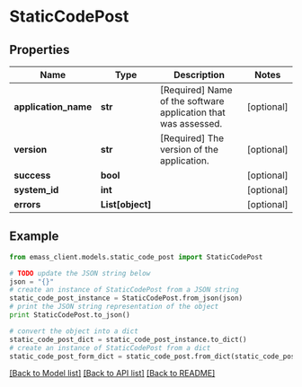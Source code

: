 # StaticCodePost


## Properties
Name | Type | Description | Notes
------------ | ------------- | ------------- | -------------
**application_name** | **str** | [Required] Name of the software application that was assessed. | [optional] 
**version** | **str** | [Required] The version of the application. | [optional] 
**success** | **bool** |  | [optional] 
**system_id** | **int** |  | [optional] 
**errors** | **List[object]** |  | [optional] 

## Example

```python
from emass_client.models.static_code_post import StaticCodePost

# TODO update the JSON string below
json = "{}"
# create an instance of StaticCodePost from a JSON string
static_code_post_instance = StaticCodePost.from_json(json)
# print the JSON string representation of the object
print StaticCodePost.to_json()

# convert the object into a dict
static_code_post_dict = static_code_post_instance.to_dict()
# create an instance of StaticCodePost from a dict
static_code_post_form_dict = static_code_post.from_dict(static_code_post_dict)
```
[[Back to Model list]](../README.md#documentation-for-models) [[Back to API list]](../README.md#documentation-for-api-endpoints) [[Back to README]](../README.md)


